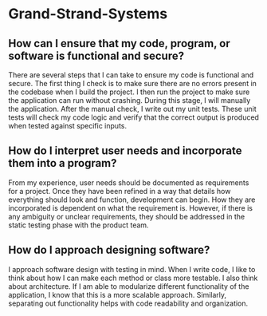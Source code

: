# Grand-Strand-Systems

## How can I ensure that my code, program, or software is functional and secure?

There are several steps that I can take to ensure my code is functional and secure. The first thing I check is to make sure there are no errors present in the codebase when I build the project. I then run the project to make sure the application can run without crashing. During this stage, I will manually the application. After the manual check, I write out my unit tests. These unit tests will check my code logic and verify that the correct output is produced when tested against specific inputs. 


## How do I interpret user needs and incorporate them into a program?

From my experience, user needs should be documented as requirements for a project. Once they have been refined in a way that details how everything should look and function, development can begin.  How they are incorporated is dependent on what the requirement is. However, if there is any ambiguity or unclear requirements, they should be addressed in the static testing phase with the product team.



## How do I approach designing software?

I approach software design with testing in mind. When I write code, I like to think about how I can make each method or class more testable. I also think about architecture. If I am able to modularize different functionality of the application, I know that this is a more scalable approach.  Similarly, separating out functionality helps with code readability and organization.
